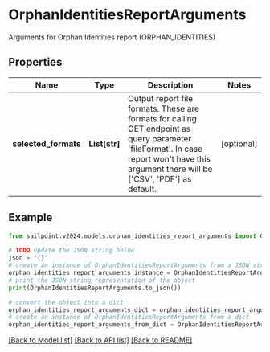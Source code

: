 # OrphanIdentitiesReportArguments

Arguments for Orphan Identities report (ORPHAN_IDENTITIES)

## Properties

Name | Type | Description | Notes
------------ | ------------- | ------------- | -------------
**selected_formats** | **List[str]** | Output report file formats. These are formats for calling GET endpoint as query parameter &#39;fileFormat&#39;.  In case report won&#39;t have this argument there will be [&#39;CSV&#39;, &#39;PDF&#39;] as default. | [optional] 

## Example

```python
from sailpoint.v2024.models.orphan_identities_report_arguments import OrphanIdentitiesReportArguments

# TODO update the JSON string below
json = "{}"
# create an instance of OrphanIdentitiesReportArguments from a JSON string
orphan_identities_report_arguments_instance = OrphanIdentitiesReportArguments.from_json(json)
# print the JSON string representation of the object
print(OrphanIdentitiesReportArguments.to_json())

# convert the object into a dict
orphan_identities_report_arguments_dict = orphan_identities_report_arguments_instance.to_dict()
# create an instance of OrphanIdentitiesReportArguments from a dict
orphan_identities_report_arguments_from_dict = OrphanIdentitiesReportArguments.from_dict(orphan_identities_report_arguments_dict)
```
[[Back to Model list]](../README.md#documentation-for-models) [[Back to API list]](../README.md#documentation-for-api-endpoints) [[Back to README]](../README.md)


